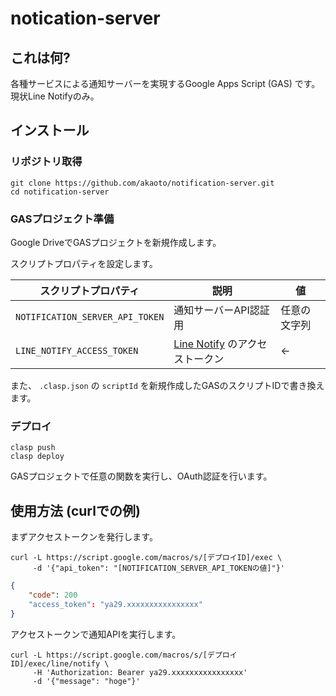 # notication-server

## これは何?

各種サービスによる通知サーバーを実現するGoogle Apps Script (GAS) です。
現状Line Notifyのみ。

## インストール

### リポジトリ取得

```
git clone https://github.com/akaoto/notification-server.git
cd notification-server
```

### GASプロジェクト準備

Google DriveでGASプロジェクトを新規作成します。

スクリプトプロパティを設定します。

| スクリプトプロパティ            | 説明                                                             | 値           |
|---------------------------------|------------------------------------------------------------------|--------------|
| `NOTIFICATION_SERVER_API_TOKEN` | 通知サーバーAPI認証用                                            | 任意の文字列 |
| `LINE_NOTIFY_ACCESS_TOKEN`      | [Line Notify](https://notify-bot.line.me/ja/) のアクセストークン | ←            |


また、 `.clasp.json` の `scriptId` を新規作成したGASのスクリプトIDで書き換えます。

### デプロイ

```
clasp push
clasp deploy
```

GASプロジェクトで任意の関数を実行し、OAuth認証を行います。

## 使用方法 (curlでの例)

まずアクセストークンを発行します。

```
curl -L https://script.google.com/macros/s/[デプロイID]/exec \
     -d '{"api_token": "[NOTIFICATION_SERVER_API_TOKENの値]"}'
```

```json
{
    "code": 200
    "access_token": "ya29.xxxxxxxxxxxxxxxx"
}
```

アクセストークンで通知APIを実行します。

```
curl -L https://script.google.com/macros/s/[デプロイID]/exec/line/notify \
     -H 'Authorization: Bearer ya29.xxxxxxxxxxxxxxxx'
     -d '{"message": "hoge"}'
```
